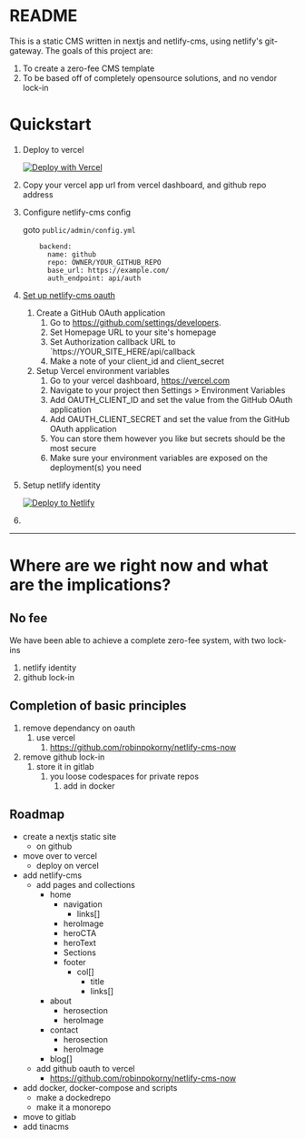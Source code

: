 # README
This is a static CMS written in nextjs and netlify-cms, using netlify's git-gateway.
The goals of this project are:
1. To create a zero-fee CMS template
2. To be based off of completely opensource solutions, and no vendor lock-in

# Quickstart
1. Deploy to vercel

    [![Deploy with Vercel](https://vercel.com/button)](https://vercel.com/new/git/external?repository-url=https://github.com/kaziridwan/nextlify-vercel-starter)

2. Copy your vercel app url from vercel dashboard, and github repo address
3. Configure netlify-cms config

    goto `public/admin/config.yml`
      ```
          backend:
            name: github
            repo: OWNER/YOUR_GITHUB_REPO
            base_url: https://example.com/
            auth_endpoint: api/auth

      ```
4. [Set up netlify-cms oauth](https://www.npmjs.com/package/@openlab/vercel-netlify-cms-github)
   1. Create a GitHub OAuth application
      1. Go to https://github.com/settings/developers.
      2. Set Homepage URL to your site's homepage
      3. Set Authorization callback URL to `https://YOUR_SITE_HERE/api/callback
      4. Make a note of your client_id and client_secret
   2. Setup Vercel environment variables
      1. Go to your vercel dashboard, https://vercel.com
      2. Navigate to your project then Settings > Environment Variables
      3. Add OAUTH_CLIENT_ID and set the value from the GitHub OAuth application
      4. Add OAUTH_CLIENT_SECRET and set the value from the GitHub OAuth application
      5. You can store them however you like but secrets should be the most secure
      6. Make sure your environment variables are exposed on the deployment(s) you need
5. Setup netlify identity
    
    [![Deploy to Netlify](https://www.netlify.com/img/deploy/button.svg)](https://app.netlify.com/start/deploy?repository=https://github.com/kaziridwan/nextlifty-with-identity-starter)
6.   

---

# Where are we right now and what are the implications?
## No fee
We have been able to achieve a complete zero-fee system, with two lock-ins
1. netlify identity
2. github lock-in

## Completion of basic principles
1. remove dependancy on oauth
   1. use vercel
      1. https://github.com/robinpokorny/netlify-cms-now
2. remove github lock-in
   1. store it in gitlab
      1. you loose codespaces for private repos
         1. add in docker

## Roadmap
- create a nextjs static site
  <!-- - on gitlab -->
  - on github
- move over to vercel
  - deploy on vercel
- add netlify-cms
  - add pages and collections
    - home
      - navigation
        - links[]
      - heroImage
      - heroCTA
      - heroText
      - Sections
      - footer
        - col[]
          - title
          - links[]
    - about
      - herosection
      - heroImage
    - contact
      - herosection
      - heroImage
    - blog[]
  <!-- - add gitlab oauth to vercel -->
  - add github oauth to vercel
    - https://github.com/robinpokorny/netlify-cms-now
- add docker, docker-compose and scripts
  - make a dockedrepo
  - make it a monorepo
- move to gitlab
- add tinacms
